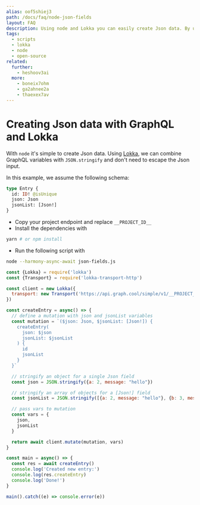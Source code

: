 ```yaml
---
alias: oof5shiej3
path: /docs/faq/node-json-fields
layout: FAQ
description: Using node and Lokka you can easily create Json data. By using GraphQL variables and JSON stringify, we do not need to escape the data.
tags:
  - scripts
  - lokka
  - node
  - open-source
related:
  further:
    - heshoov3ai
  more:
    - boneix7ohm
    - ga2ahnee2a
    - thaexex7av
---
```


# Creating Json data with GraphQL and Lokka

With `node` it's simple to create Json data.
Using [Lokka](https://github.com/kadirahq/lokka), we can combine GraphQL variables with `JSON.stringify` and don't need to escape the Json input.

<!-- GITHUB_EXAMPLE('Create Json data', 'https://github.com/graphcool-examples/scripts') -->

In this example, we assume the following schema:

```graphql
type Entry {
  id: ID! @isUnique
  json: Json
  jsonList: [Json!]
}

```

* Copy your project endpoint and replace `__PROJECT_ID__`
* Install the dependencies with

```sh
yarn # or npm install
```

* Run the following script with

```sh
node --harmony-async-await json-fields.js
```

```js
const {Lokka} = require('lokka')
const {Transport} = require('lokka-transport-http')

const client = new Lokka({
  transport: new Transport('https://api.graph.cool/simple/v1/__PROJECT_ID__')
})

const createEntry = async() => {
  // define a mutation with json and jsonList variables
  const mutation = `($json: Json, $jsonList: [Json!]) {
    createEntry(
      json: $json
      jsonList: $jsonList
    ) {
      id
      jsonList
    }
  }`

  // stringify an object for a single Json field
  const json = JSON.stringify({a: 2, message: "hello"})

  // stringify an array of objects for a [Json!] field
  const jsonList = JSON.stringify([{a: 2, message: "hello"}, {b: 3, message: "bye"}])

  // pass vars to mutation
  const vars = {
    json,
    jsonList
  }

  return await client.mutate(mutation, vars)
}

const main = async() => {
  const res = await createEntry()
  console.log('Created new entry:')
  console.log(res.createEntry)
  console.log('Done!')
}

main().catch((e) => console.error(e))
```
